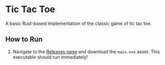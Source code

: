 # Tic Tac Toe

A basic Rust-based implementation of the classic game of tic tac toe.

## How to Run
1. Navigate to the [Releases page](https://github.com/yaelso/rusty_tic_tac_toe/releases/tag/v1.0.0) and download the `main.exe` asset. This executable should run immediately!
